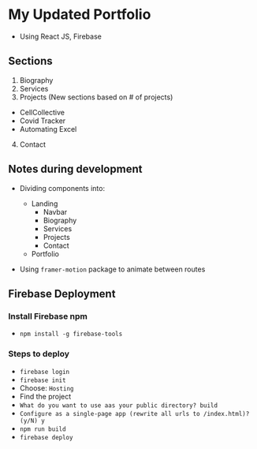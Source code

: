# My Updated Portfolio
- Using React JS, Firebase
## Sections
1. Biography
2. Services
3. Projects (New sections based on # of projects)
- CellCollective
- Covid Tracker
- Automating Excel

4. Contact

## Notes during development
- Dividing components into:
    - Landing
        - Navbar
        - Biography
        - Services
        - Projects
        - Contact
    - Portfolio

- Using `framer-motion` package to animate between routes  

## Firebase Deployment
### Install Firebase npm
- ```npm install -g firebase-tools```

### Steps to deploy
- ```firebase login```
- ```firebase init``` 
- Choose: ```Hosting```
- Find the project
- ```What do you want to use aas your public directory? build```
- ```Configure as a single-page app (rewrite all urls to /index.html)? (y/N) y```
- ```npm run build```
- ```firebase deploy```